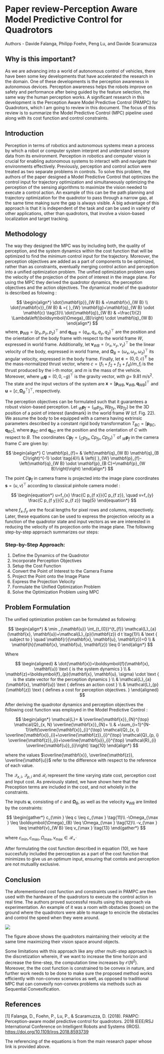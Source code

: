 # Paper review-Perception Aware Model Predictive Control for Quadrotors 

Authors - Davide Falanga, Philipp Foehn, Peng Lu, and Davide Scaramuzza

## Why is this important?

As we are advancing into a world of autonomous control of vehicles, there have been some key developments that have accelerated the research in the domain. One of these developments is the perception awareness in autonomous devices. Perception awareness helps the robots improve on safety and performance after being guided by the feature selection, the same way the human perception works.  A significant research in this development is the Perception Aware Model Predictive Control (PAMPC) for Quadrotors, which I am going to review in this document. The focus of this review is to summarize the Model Predictive Control (MPC) pipeline used along with its cost function and control constraints.

## Introduction

Perception in terms of robotics and autonomous systems mean a process by which a robot or computer system interpret and understand sensory data from its environment. Perception in robotics and computer vision is crucial for enabling autonomous systems to interact with and navigate their environments effectively. Previously, perception and control action were treated as two separate problems in controls. To solve this problem, the authors of the paper designed a Model Predictive Control that optimizes the control input for trajectory optimization and simultaneously optimizing the perception of the sensing algorithms to maximize the vision needed to execute a control action. An example of this can be the path planning and trajectory optimization for the quadrotor to pass through a narrow gap, at the same time making sure the gap is always visible. A big advantage of this approach is that it is independent of the task and can be used in variety of other applications, other than quadrotors, that involve a vision-based localization and target tracking.

## Methodology

The way they designed the MPC was by including both, the quality of perception, and the system dynamics within the cost function that will be optimized to find the minimum control input for the trajectory. Moreover, the perception objectives are added as a part of components to be optimized, rather than as constraints, eventually merging control action and perception into a unified optimization problem. The unified optimization problem uses the velocity of the projection of the point of interest in the image plane. For using the MPC they derived the quadrotor dynamics, the perception objectives and the action objectives. The dynamical model of the quadrotor is described as folowing : 

$$
\begin{align*}
\dot{\mathbf{p}}_{W B} & =\mathbf{v}_{W B} \\
\dot{\mathbf{v}}_{W B} & ={ }_{W} \mathbf{g}+\mathbf{q}_{W B} \odot \mathbf{c}  \tag{3}\\
\dot{\mathbf{q}}_{W B} & =\frac{1}{2} \Lambda\left(\boldsymbol{\Omega}_{B}\right) \cdot \mathbf{q}_{W B}
\end{align*}
$$
where, 
$\mathbf{p}_{W B}=\left(p_{x}, p_{y}, p_{z}\right)^{\top}$ and $\mathbf{q}_{W B}=\left(q_{w}, q_{x}, q_{y}, q_{z}\right)^{\top}$ are the position and the orientation of the body frame with respect to the world frame $W$, expressed in world frame. Additionally, let $\mathbf{v}_{W B}=\left(v_{x}, v_{y}, v_{z}\right)^{\top}$ be the linear velocity of the body, expressed in world frame, and $\boldsymbol{\Omega}_{B}=\left(\omega_{x}, \omega_{y}, \omega_{z}\right)^{\top}$ its angular velocity, expressed in the body frame. Finally, let $\mathbf{c}=(0,0, c)^{\boldsymbol{\top}}$ be the mass-normalized thrust vector, where $c=\left(f_{1}+f_{2}+f_{3}+f_{4}\right) / m, f_{i}$ is the thrust produced by the i-th motor, and $m$ is the mass of the vehicle. Moreover, where ${ }_{W} \mathbf{g}=(0,0,-g)^{\top}$ is the gravity vector, with $g=$ $9.81 \mathrm{~m} / \mathrm{s}^{2}$. The state and the input vectors of the system are $\mathbf{x}=\left[\mathbf{p}_{W B}, \mathbf{v}_{W B}, \mathbf{q}_{W B}\right]^{\top}$ and $\mathbf{u}=\left[c, \boldsymbol{\Omega}_{B}^{\top}\right]^{\top}$, respectively.

The perception objectives can be formulated such that it guarantees a robust vision-based perception. Let ${ }_{W} \mathbf{p}_{f}=\left({ }_{W} p_{f x}, W p_{f y}, W p_{f z}\right)$ be the 3D position of a point of interest (landmark) in the world frame $W$ (cf. Fig. 22). We assume the body to be equipped with a camera having extrinsic parameters described by a constant rigid body transformation $T_{B C}=\left[\mathbf{p}_{B C}, \mathbf{q}_{B C}\right]$, where $\mathbf{p}_{B C}$ and $\mathbf{q}_{B C}$ are the position and the orientation of $C$ with respect to $B$. The coordinates $C \mathbf{p}_{f}=\left({ }_{C} p_{f x}, C p_{f y}, C p_{f z}\right)^{\top}$ of ${ }_{W} \mathbf{p}_{f}$ in the camera frame $C$ are given by:

$$
\begin{align*}
C \mathbf{p}_{f}= & \left(\mathbf{q}_{W B} \mathbf{q}_{B C}\right)^{-1} \odot  \tag{4}\\
& \left({ }_{W} \mathbf{p}_{f}-\left(\mathbf{q}_{W B} \odot \mathbf{p}_{B C}+\mathbf{p}_{W B}\right)\right)
\end{align*}
$$

The point $C \mathbf{p}_{f}$ in camera frame is projected into the image plane coordinates $\mathbf{s}=(u, v)^{\top}$ according to classical pinhole camera model :

$$
\begin{equation*}
u=f_{x} \frac{C p_{f x}}{C p_{f z}}, \quad v=f_{y} \frac{C p_{f y}}{C p_{f z}} \tag{5}
\end{equation*}
$$

where $f_{x}, f_{y}$ are the focal lengths for pixel rows and columns, respectively.
Later, these equations can be used to express the projection velocity as a function of the quadrotor state and input vectors as we are interested in reducing the velocity of its projection onto the image plane. 
The following step-by-step approach summarizes our steps: 
### Step-by-Step Approach:

1. Define the Dynamics of the Quadrotor
2. Incorporate Perception Objectives
3. Setup the Cost Function
4. Convert the Point of Interest to the Camera Frame
5. Project the Point onto the Image Plane
6. Express the Projection Velocity
7. Formulate the Unified Optimization Problem
8. Solve the Optimization Problem using MPC

 
## Problem Formulation

The unified optimization problem can be formulated as following:

$$
\begin{align*}
& \min _{\mathbf{u}} \int_{t_{0}}^{t_{f}} \mathcal{L}_{a}(\mathbf{x}, \mathbf{u})+\mathcal{L}_{p}(\mathbf{z}) d t  \tag{1}\\
& \text { subject to } \quad \mathbf{r}(\mathbf{x}, \mathbf{u}, \mathbf{z})=0 \\
& \mathbf{h}(\mathbf{x}, \mathbf{u}, \mathbf{z}) \leq 0
\end{align*}
$$

Where

$$
\begin{aligned}
& \dot{\mathbf{x}}=\boldsymbol{f}(\mathbf{x}, \mathbf{u}) \text { is the system dynamics } \\
& \mathbf{z}=\boldsymbol{f}_{p}(\mathbf{x}, \mathbf{u}, \sigma) \cdot \text { is the state vector for the perception dynamics } \\
& \mathcal{L}_{a}(\mathbf{x}, \mathbf{u}) \text { defines an action cost } \\
& \mathcal{L}_{p}(\mathbf{z}) \text { defines a cost for perception objectives. }
\end{aligned}
$$

After deriving the quadrotor dynamics and perception objectives the following cost function was employed in the Model Predictive Control :

$$
\begin{align*}
\mathcal{L}= & \overline{\mathbf{x}}_{N}^{\top} \mathcal{Q}_{x, N} \overline{\mathbf{x}}_{N}+ \\
& +\sum_{i=1}^{N-1}\left(\overline{\mathbf{x}}_{i}^{\top} \mathcal{Q}_{x, i} \overline{\mathbf{x}}_{i}+\overline{\mathbf{z}}_{i}^{\top} \mathcal{Q}_{p, i} \overline{\mathbf{z}}_{i}+\overline{\mathbf{u}}_{i}^{\top} \mathcal{R}_{i} \overline{\mathbf{u}}_{i}\right) \tag{10}
\end{align*}
$$

where the values  $\overline{\mathbf{x}}, \overline{\mathbf{z}}, \overline{\mathbf{u}}$ refer to the difference with respect to the reference of each value.

The $\mathcal{Q}_{x, i}$, $\mathcal{Q}_{p, i}$  and $\mathcal{R}_{i}$ represent the time varying state cost, perception cost and Input cost. As previously stated, we have shown here that the Preception terms are included in the cost, and not wholelly in the constraints. 


The inputs $\mathbf{u}$, consisting of $c$ and $\boldsymbol{\Omega}_{B}$, as well as the velocity $\mathbf{v}_{W B}$ are limited by the constraints:

$$
\begin{gather*}
c_{\min } \leq c \leq c_{\max }  \tag{11}\\
-\Omega_{\max } \leq \boldsymbol{\Omega}_{B} \leq \Omega_{\max }  \tag{12}\\
-v_{\max } \leq \mathbf{v}_{W B} \leq v_{\max } \tag{13}
\end{gather*}
$$

where $c_{\min }, c_{\max }, \Omega_{\max }, v_{\max } \in \mathcal{R}_{+} \cdot$

After formulating the cost function described in equation (10), we have succesfully included the percception as a part of the cost function that minimizes to give us an optimum input, ensuring that contols and perception are not mutuallly exclusive. 

## Conclusion

The aforementioned cost function and constraints used in PAMPC are then used with the hardware of the quadrotors to execute the control action in real time. The authors proved successful results using this approach via experimentation. An example of it was a room with
obstacles (boxes) on the ground where the quadrotors were able to manage to encircle the obstacles and control the speed when they were around.

![](https://cdn.mathpix.com/cropped/2024_05_09_879380217ac9dd082806g-3.jpg?height=835&width=1645&top_left_y=396&top_left_x=240)

The figure above shows the quadrotors maintaining their velocity at the same time maximizing their vision space around objects.

Some limitations with this approach like any other multi-step approach is the discretization wherein, if we want to increase the time horizon and decrease the time-step, the computation time increases by $\mathcal{O}(N^2)$. Moreover, the the cost function is constrained to be convex in nature, and further work needs to be done to make sure the proposed method works efficiently with non-convex scenarios as well, as opposed to traditional MPC that can convexify non-convex problems via methods such as Sequential Convexification. 
## References

[1] Falanga, D., Foehn, P., Lu, P., \& Scaramuzza, D. (2018). PAMPC: Perception-aware model predictive control for quadrotors. 2018 IEEE/RSJ International Conference on Intelligent Robots and Systems (IROS). https://doi.org/10.1109/iros.2018.8593739 

The referencing of the equations is from the main research paper whose link is provided above. 

